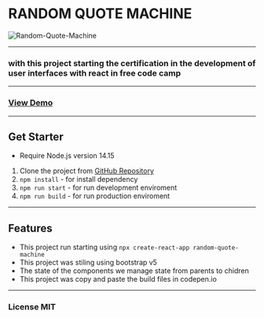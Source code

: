 # RANDOM QUOTE MACHINE

![Random-Quote-Machine](https://res.cloudinary.com/dulwtefos/image/upload/v1661700416/fcc-react-project/ramdonQuote_pbuxi7.jpg)

---

### with this project starting the certification in the development of user interfaces with react in free code camp

---

### [View Demo](https://codepen.io/arq-gabo/pen/dydEWPB)

---

## Get Starter

- Require Node.js version 14.15

1. Clone the project from [GitHub Repository](https://github.com/arq-gabo/random-quote-machine)
2. `npm install` - for install dependency
3. `npm run start` - for run development enviroment
4. `npm run build` - for run production enviroment

---

## Features

- This project run starting using `npx create-react-app random-quote-machine`
- This project was stiling using bootstrap v5
- The state of the components we manage state from parents to chidren
- This project was copy and paste the build files in codepen.io

---

### License MIT
